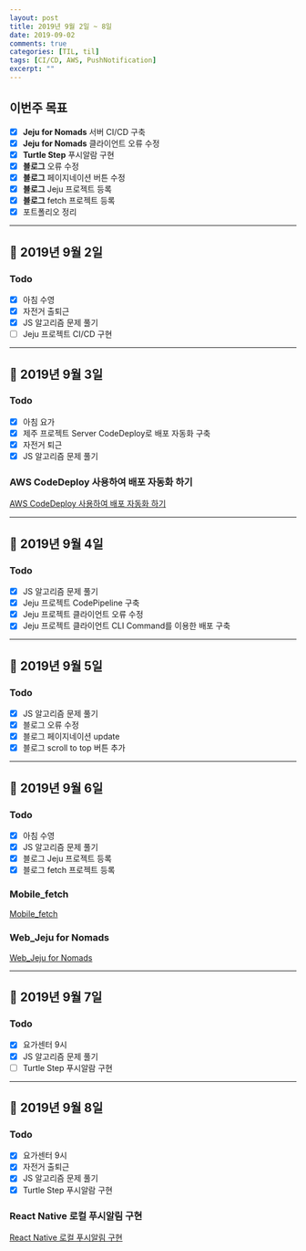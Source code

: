 ```yaml
---
layout: post
title: 2019년 9월 2일 ~ 8일
date: 2019-09-02
comments: true
categories: [TIL, til]
tags: [CI/CD, AWS, PushNotification]
excerpt: ""
---
```


## 이번주 목표

- [x] **Jeju for Nomads** 서버 CI/CD 구축
- [x] **Jeju for Nomads** 클라이언트 오류 수정
- [x] **Turtle Step** 푸시알람 구현
- [x] **블로그** 오류 수정
- [x] **블로그** 페이지네이션 버튼 수정
- [x] **블로그** Jeju 프로젝트 등록
- [x] **블로그** fetch 프로젝트 등록
- [x] 포트폴리오 정리

---

## 📅 2019년 9월 2일

### Todo

- [x] 아침 수영
- [x] 자전거 출퇴근
- [x] JS 알고리즘 문제 풀기
- [ ] Jeju 프로젝트 CI/CD 구현

---

## 📅 2019년 9월 3일

### Todo

- [x] 아침 요가
- [x] 제주 프로젝트 Server CodeDeploy로 배포 자동화 구축
- [x] 자전거 퇴근
- [x] JS 알고리즘 문제 풀기

### AWS CodeDeploy 사용하여 배포 자동화 하기

[AWS CodeDeploy 사용하여 배포 자동화 하기](/study/etc/AWS-CodeDeploy-사용하여-배포-자동화-하기/)

---

## 📅 2019년 9월 4일

### Todo

- [x] JS 알고리즘 문제 풀기
- [x] Jeju 프로젝트 CodePipeline 구축
- [x] Jeju 프로젝트 클라이언트 오류 수정
- [x] Jeju 프로젝트 클라이언트 CLI Command를 이용한 배포 구축

---

## 📅 2019년 9월 5일

### Todo

- [x] JS 알고리즘 문제 풀기
- [x] 블로그 오류 수정
- [x] 블로그 페이지네이션 update
- [x] 블로그 scroll to top 버튼 추가

---

## 📅 2019년 9월 6일

### Todo

- [x] 아침 수영
- [x] JS 알고리즘 문제 풀기
- [x] 블로그 Jeju 프로젝트 등록
- [x] 블로그 fetch 프로젝트 등록

### Mobile_fetch

[Mobile_fetch](/projects/Mobile_fetch/)

### Web_Jeju for Nomads

[Web_Jeju for Nomads](/projects/Web_Jeju-for-Nomads/)

---

## 📅 2019년 9월 7일

### Todo

- [x] 요가센터 9시
- [x] JS 알고리즘 문제 풀기
- [ ] Turtle Step 푸시알람 구현

---

## 📅 2019년 9월 8일

### Todo

- [x] 요가센터 9시
- [x] 자전거 출퇴근
- [x] JS 알고리즘 문제 풀기
- [x] Turtle Step 푸시알람 구현

### React Native 로컬 푸시알림 구현

[React Native 로컬 푸시알림 구현](/study/rnative/React-Native-로컬-푸시알림-구현/)
